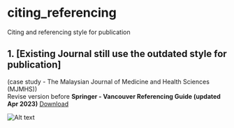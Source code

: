# citing_referencing
Citing and referencing style for publication

## 1. [Existing Journal still use the outdated style for publication] <br>
(case study - The Malaysian Journal of Medicine and Health Sciences (MJMHS)) <br>
Revise version before **Springer - Vancouver Referencing Guide (updated Apr 2023)** 
<a href="[https://octodex.github.com/images/minion.png](https://raw.githubusercontent.com/booluckgmie/citing_referencing/main/Springer%20Vancouver%20(numeric-doi)_MJMHS.csl)" title="Download Revise Version" download>Download</a>
<br>

![Alt text](https://i.ibb.co/NFSMcfr/s-vancouver.png "problemMJMHS")


